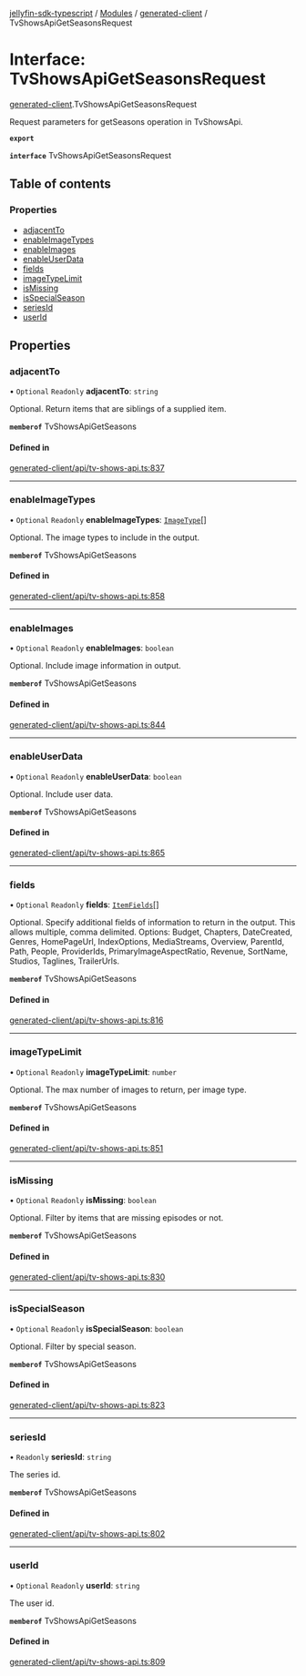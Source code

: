 [jellyfin-sdk-typescript](../README.md) / [Modules](../modules.md) / [generated-client](../modules/generated_client.md) / TvShowsApiGetSeasonsRequest

# Interface: TvShowsApiGetSeasonsRequest

[generated-client](../modules/generated_client.md).TvShowsApiGetSeasonsRequest

Request parameters for getSeasons operation in TvShowsApi.

**`export`**

**`interface`** TvShowsApiGetSeasonsRequest

## Table of contents

### Properties

- [adjacentTo](generated_client.TvShowsApiGetSeasonsRequest.md#adjacentto)
- [enableImageTypes](generated_client.TvShowsApiGetSeasonsRequest.md#enableimagetypes)
- [enableImages](generated_client.TvShowsApiGetSeasonsRequest.md#enableimages)
- [enableUserData](generated_client.TvShowsApiGetSeasonsRequest.md#enableuserdata)
- [fields](generated_client.TvShowsApiGetSeasonsRequest.md#fields)
- [imageTypeLimit](generated_client.TvShowsApiGetSeasonsRequest.md#imagetypelimit)
- [isMissing](generated_client.TvShowsApiGetSeasonsRequest.md#ismissing)
- [isSpecialSeason](generated_client.TvShowsApiGetSeasonsRequest.md#isspecialseason)
- [seriesId](generated_client.TvShowsApiGetSeasonsRequest.md#seriesid)
- [userId](generated_client.TvShowsApiGetSeasonsRequest.md#userid)

## Properties

### adjacentTo

• `Optional` `Readonly` **adjacentTo**: `string`

Optional. Return items that are siblings of a supplied item.

**`memberof`** TvShowsApiGetSeasons

#### Defined in

[generated-client/api/tv-shows-api.ts:837](https://github.com/thornbill/jellyfin-sdk-typescript/blob/e4df7f8/src/generated-client/api/tv-shows-api.ts#L837)

___

### enableImageTypes

• `Optional` `Readonly` **enableImageTypes**: [`ImageType`](../enums/generated_client.ImageType.md)[]

Optional. The image types to include in the output.

**`memberof`** TvShowsApiGetSeasons

#### Defined in

[generated-client/api/tv-shows-api.ts:858](https://github.com/thornbill/jellyfin-sdk-typescript/blob/e4df7f8/src/generated-client/api/tv-shows-api.ts#L858)

___

### enableImages

• `Optional` `Readonly` **enableImages**: `boolean`

Optional. Include image information in output.

**`memberof`** TvShowsApiGetSeasons

#### Defined in

[generated-client/api/tv-shows-api.ts:844](https://github.com/thornbill/jellyfin-sdk-typescript/blob/e4df7f8/src/generated-client/api/tv-shows-api.ts#L844)

___

### enableUserData

• `Optional` `Readonly` **enableUserData**: `boolean`

Optional. Include user data.

**`memberof`** TvShowsApiGetSeasons

#### Defined in

[generated-client/api/tv-shows-api.ts:865](https://github.com/thornbill/jellyfin-sdk-typescript/blob/e4df7f8/src/generated-client/api/tv-shows-api.ts#L865)

___

### fields

• `Optional` `Readonly` **fields**: [`ItemFields`](../enums/generated_client.ItemFields.md)[]

Optional. Specify additional fields of information to return in the output. This allows multiple, comma delimited. Options: Budget, Chapters, DateCreated, Genres, HomePageUrl, IndexOptions, MediaStreams, Overview, ParentId, Path, People, ProviderIds, PrimaryImageAspectRatio, Revenue, SortName, Studios, Taglines, TrailerUrls.

**`memberof`** TvShowsApiGetSeasons

#### Defined in

[generated-client/api/tv-shows-api.ts:816](https://github.com/thornbill/jellyfin-sdk-typescript/blob/e4df7f8/src/generated-client/api/tv-shows-api.ts#L816)

___

### imageTypeLimit

• `Optional` `Readonly` **imageTypeLimit**: `number`

Optional. The max number of images to return, per image type.

**`memberof`** TvShowsApiGetSeasons

#### Defined in

[generated-client/api/tv-shows-api.ts:851](https://github.com/thornbill/jellyfin-sdk-typescript/blob/e4df7f8/src/generated-client/api/tv-shows-api.ts#L851)

___

### isMissing

• `Optional` `Readonly` **isMissing**: `boolean`

Optional. Filter by items that are missing episodes or not.

**`memberof`** TvShowsApiGetSeasons

#### Defined in

[generated-client/api/tv-shows-api.ts:830](https://github.com/thornbill/jellyfin-sdk-typescript/blob/e4df7f8/src/generated-client/api/tv-shows-api.ts#L830)

___

### isSpecialSeason

• `Optional` `Readonly` **isSpecialSeason**: `boolean`

Optional. Filter by special season.

**`memberof`** TvShowsApiGetSeasons

#### Defined in

[generated-client/api/tv-shows-api.ts:823](https://github.com/thornbill/jellyfin-sdk-typescript/blob/e4df7f8/src/generated-client/api/tv-shows-api.ts#L823)

___

### seriesId

• `Readonly` **seriesId**: `string`

The series id.

**`memberof`** TvShowsApiGetSeasons

#### Defined in

[generated-client/api/tv-shows-api.ts:802](https://github.com/thornbill/jellyfin-sdk-typescript/blob/e4df7f8/src/generated-client/api/tv-shows-api.ts#L802)

___

### userId

• `Optional` `Readonly` **userId**: `string`

The user id.

**`memberof`** TvShowsApiGetSeasons

#### Defined in

[generated-client/api/tv-shows-api.ts:809](https://github.com/thornbill/jellyfin-sdk-typescript/blob/e4df7f8/src/generated-client/api/tv-shows-api.ts#L809)
